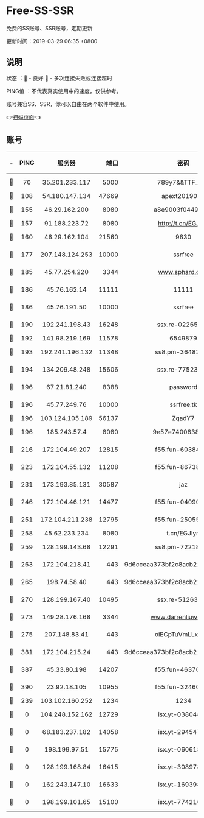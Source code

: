 # Free-SS-SSR

免费的SS账号、SSR账号，定期更新

更新时间：2019-03-29 06:35 +0800

## 说明

状态     ：🙂 - 良好 🙁 - 多次连接失败或连接超时

PING值   ：不代表真实使用中的速度，仅供参考。

账号兼容SS、SSR，你可以自由在两个软件中使用。

👉[扫码页面](https://liesauer.github.io/Free-SS-SSR/)👈

## 账号

|-|PING|服务器|端口|密码|加密方式|区域|
|:----:|:----:|:-----:|-----:|:----:|:----:|:----:|
|🙂|70|35.201.233.117|5000|789y7&&TTF_+><|aes-256-cfb|US|
|🙂|108|54.180.147.134|47669|apext2019001|chacha20|KR|
|🙂|155|46.29.162.200|8080|a8e9003f0449cea5|chacha20-ietf|RU|
|🙂|157|91.188.223.72|8080|http://t.cn/EGJIyrl|rc4-md5|RU|
|🙂|160|46.29.162.104|21560|9630|aes-128-ctr|RU|
|🙂|177|207.148.124.253|10000|ssrfree|aes-256-cfb|SG|
|🙂|185|45.77.254.220|3344|www.sphard.com|aes-256-cfb|SG|
|🙂|186|45.76.162.14|11111|11111|aes-256-cfb|SG|
|🙂|186|45.76.191.50|10000|ssrfree|aes-256-cfb|SG|
|🙂|190|192.241.198.43|16248|ssx.re-02265507|aes-256-cfb|US|
|🙂|192|141.98.219.169|11578|6549879|chacha20|US|
|🙂|193|192.241.196.132|11348|ss8.pm-36482567|aes-256-cfb|US|
|🙂|194|134.209.48.248|15606|ssx.re-77523677|aes-256-cfb|US|
|🙂|196|67.21.81.240|8388|password|aes-256-cfb|US|
|🙂|196|45.77.249.76|10000|ssrfree.tk|aes-256-cfb|SG|
|🙂|196|103.124.105.189|56137|ZqadY7|chacha20|US|
|🙂|196|185.243.57.4|8080|9e57e7400838a01e|chacha20-ietf|US|
|🙂|216|172.104.49.207|12815|f55.fun-60384843|aes-256-cfb|SG|
|🙂|223|172.104.55.132|11208|f55.fun-86738977|aes-256-cfb|SG|
|🙂|231|173.193.85.131|30587|jaz|aes-256-cfb|US|
|🙂|246|172.104.46.121|14477|f55.fun-04090442|aes-256-cfb|SG|
|🙂|251|172.104.211.238|12795|f55.fun-25055177|aes-256-cfb|US|
|🙂|258|45.62.233.234|8080|t.cn/EGJIyrl|rc4-md5|CA|
|🙂|259|128.199.143.68|12291|ss8.pm-72218941|aes-256-cfb|SG|
|🙂|263|172.104.218.41|443|9d6cceaa373bf2c8acb22e60b6a58be6|aes-256-cfb|US|
|🙂|265|198.74.58.40|443|9d6cceaa373bf2c8acb22e60b6a58be6|aes-256-cfb|US|
|🙂|270|128.199.167.40|10495|ssx.re-51263032|aes-256-cfb|SG|
|🙂|273|149.28.176.168|3344|www.darrenliuwei.com|aes-256-cfb|AU|
|🙂|275|207.148.83.41|443|oiECpTuVmLLxk4Ts|aes-256-cfb|AU|
|🙂|381|172.104.215.24|443|9d6cceaa373bf2c8acb22e60b6a58be6|aes-256-cfb|US|
|🙂|387|45.33.80.198|14207|f55.fun-46370894|aes-256-cfb|US|
|🙂|390|23.92.18.105|10955|f55.fun-32460118|aes-256-cfb|US|
|🙁|239|103.102.160.252|1234|1234|rc4-md5|JP|
|🙁|0|104.248.152.162|12729|isx.yt-03804841|aes-256-cfb|SG|
|🙁|0|68.183.237.182|14058|isx.yt-29454762|aes-256-cfb|SG|
|🙁|0|198.199.97.51|15775|isx.yt-06061860|aes-256-cfb|US|
|🙁|0|128.199.168.84|16415|isx.yt-30897895|aes-256-cfb|SG|
|🙁|0|162.243.147.10|16633|isx.yt-16939804|aes-256-cfb|US|
|🙁|0|198.199.101.65|15100|isx.yt-77421090|aes-256-cfb|US|

